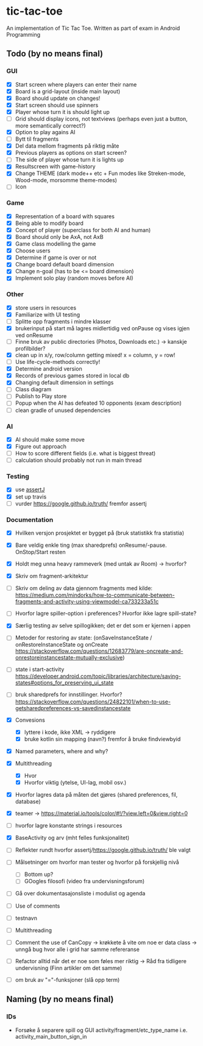 # tic-tac-toe
An implementation of Tic Tac Toe. Written as part of exam in Android Programming

## Todo (by no means final)
### GUI 
- [X] Start screen where players can enter their name
- [X] Board is a grid-layout (inside main layout)
- [X] Board should update on changes!
- [X] Start screen should use spinners
- [X] Player whose turn it is should light up
- [ ] Grid should display icons, not textviews (perhaps even just a button, more semantically correct?)
- [X] Option to play agains AI
- [ ] Bytt til fragments
- [X] Del data mellom fragments på riktig måte
- [X] Previous players as options on start screen?
- [ ] The side of player whose turn it is lights up
- [X] Resultscreen with game-history
- [X] Change THEME (dark mode++ etc + Fun modes like Streken-mode, Wood-mode, morsomme theme-modes)
- [ ] Icon
### Game 
- [X] Representation of a board with squares
- [X] Being able to modify board
- [X] Concept of player (superclass for both AI and human)
- [X] Board should only be AxA, not AxB
- [X] Game class modelling the game
- [X] Choose users
- [X] Determine if game is over or not
- [X] Change board default board dimension
- [X] Change n-goal (has to be <= board dimension)
- [X] Implement solo play (random moves before AI)
### Other
- [X] store users in resources
- [X] Familiarize with UI testing
- [ ] Splitte opp fragments i mindre klasser
- [X] brukerinput på start må lagres midlertidig ved onPause og vises igjen ved onResume
- [ ] Finne bruk av public directories (Photos, Downloads etc.) -> kanskje profilbilder?
- [X] clean up in x/y, row/column getting mixed! x = column, y = row!
- [ ] Use life-cycle-methods correctly!
- [X] Determine android version
- [X] Records of previous games stored in local db
- [X] Changing default dimension in settings
- [ ] Class diagram
- [ ] Publish to Play store
- [ ] Popup when the AI has defeated 10 opponents (exam description)
- [ ] clean gradle of unused dependencies
### AI
- [X] AI should make some move
- [X] Figure out approach
- [ ] How to score different fields (i.e. what is biggest threat)
- [ ] calculation should probably not run in main thread
### Testing 
- [X] use [assertJ](http://joel-costigliola.github.io/assertj)
- [X] set up travis
- [ ] vurder https://google.github.io/truth/ fremfor assertj

### Documentation
- [X] Hvilken versjon prosjektet er bygget på (bruk statistikk fra statistia)
- [X] Bare veldig enkle ting (max sharedprefs) onResume/-pause. OnStop/Start resten
- [X] Holdt meg unna heavy rammeverk (med untak av Room) -> hvorfor?
- [X] Skriv om fragment-arkitektur
- [ ] Skriv om deling av data gjennom fragments med kilde: https://medium.com/mindorks/how-to-communicate-between-fragments-and-activity-using-viewmodel-ca733233a51c
- [ ] Hvorfor lagre spiller-option i preferences? Hvorfor ikke lagre spill-state?
- [X] Særlig testing av selve spillogikken; det er det som er kjernen i appen
- [ ] Metoder for restoring av state: (onSaveInstanceState / onRestoreInstanceState og onCreate https://stackoverflow.com/questions/12683779/are-oncreate-and-onrestoreinstancestate-mutually-exclusive)
- [ ] state i start-activity https://developer.android.com/topic/libraries/architecture/saving-states#options_for_preserving_ui_state
- [ ] bruk sharedprefs for innstillinger. Hvorfor? https://stackoverflow.com/questions/24822101/when-to-use-getsharedpreferences-vs-savedinstancestate
- [X] Convesions
    - [X] lyttere i kode, ikke XML -> ryddigere
    - [X] bruke kotlin sin mapping (navn?) fremfor å bruke findviewbyid
- [X] Named parameters, where and why?
- [X] Multithreading 
  - [X] Hvor 
  - [X] Hvorfor viktig (ytelse, UI-lag, mobil osv.)
- [X] Hvorfor lagres data på måten det gjøres (shared preferences, fil, database)
- [X] teamer -> https://material.io/tools/color/#!/?view.left=0&view.right=0
- [ ] hvorfor lagre konstante strings i resources
- [X] BaseActivity og arv (mht felles funksjonalitet)
- [ ] Reflekter rundt hvorfor assertj/https://google.github.io/truth/ ble valgt
- [ ] Målsetninger om hvorfor man tester og hvorfor på forskjellig nivå
    - [ ] Bottom up?
    - [ ] GOogles filosofi (video fra undervisningsforum)
- [ ] Gå over dokumentasajonsliste i modulist og agenda
- [ ] Use of comments
- [ ] testnavn
- [ ] Multithreading
- [ ] Comment the use of CanCopy -> krøkkete å vite om noe er data class -> unngå bug hvor alle i grid har samme refereranse
- [ ] Refactor alltid når det er noe som føles mer riktig -> Råd fra tidligere undervisning (Finn artikler om det samme)
- [ ] om bruk av "="-funksjoner (slå opp term)


## Naming (by no means final)
### IDs
* Forsøke å separere spill og GUI
activity/fragment/etc_type_name
i.e.
activity_main_button_sign_in



